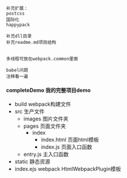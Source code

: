 ```
补充扩展：
postcss
国际化
happypack

补充dll目录
补充readme.md项目结构


多线程可放在webpack.common里面

babel问题
注释看一遍
```
#### completeDemo 我的完整项目demo
- build webpack构建文件
- src 生产文件
  - images 图片文件夹
  - pages 页面文件夹
    - index
      - index.html 页面html模板
      - index.js 页面入口函数
  - entry.js 主入口函数
- static 静态资源
- index.ejs webpack HtmlWebpackPlugin模板